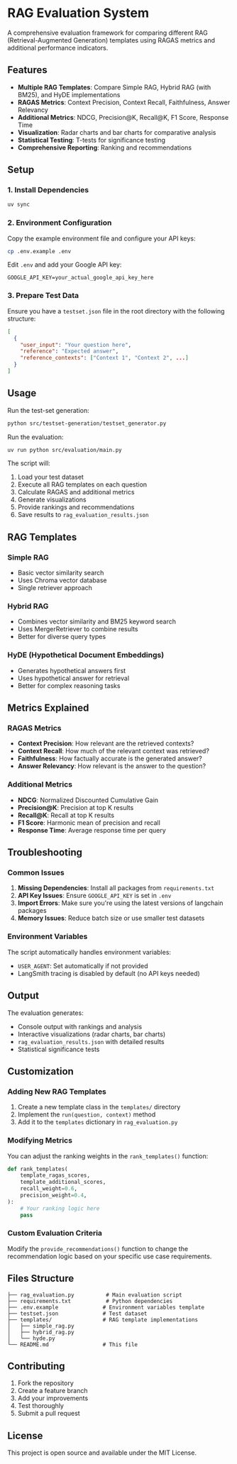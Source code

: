 # RAG Evaluation System

A comprehensive evaluation framework for comparing different RAG (Retrieval-Augmented Generation) templates using RAGAS metrics and additional performance indicators.

## Features

- **Multiple RAG Templates**: Compare Simple RAG, Hybrid RAG (with BM25), and HyDE implementations
- **RAGAS Metrics**: Context Precision, Context Recall, Faithfulness, Answer Relevancy
- **Additional Metrics**: NDCG, Precision@K, Recall@K, F1 Score, Response Time
- **Visualization**: Radar charts and bar charts for comparative analysis
- **Statistical Testing**: T-tests for significance testing
- **Comprehensive Reporting**: Ranking and recommendations

## Setup

### 1. Install Dependencies

```bash
uv sync
```

### 2. Environment Configuration

Copy the example environment file and configure your API keys:

```bash
cp .env.example .env
```

Edit `.env` and add your Google API key:

```
GOOGLE_API_KEY=your_actual_google_api_key_here
```

### 3. Prepare Test Data

Ensure you have a `testset.json` file in the root directory with the following structure:

```json
[
  {
    "user_input": "Your question here",
    "reference": "Expected answer",
    "reference_contexts": ["Context 1", "Context 2", ...]
  }
]
```

## Usage

Run the test-set generation:

```bash
python src/testset-generation/testset_generator.py
```

Run the evaluation:

```bash
uv run python src/evaluation/main.py
```

The script will:

1. Load your test dataset
1. Execute all RAG templates on each question
1. Calculate RAGAS and additional metrics
1. Generate visualizations
1. Provide rankings and recommendations
1. Save results to `rag_evaluation_results.json`

## RAG Templates

### Simple RAG

- Basic vector similarity search
- Uses Chroma vector database
- Single retriever approach

### Hybrid RAG

- Combines vector similarity and BM25 keyword search
- Uses MergerRetriever to combine results
- Better for diverse query types

### HyDE (Hypothetical Document Embeddings)

- Generates hypothetical answers first
- Uses hypothetical answer for retrieval
- Better for complex reasoning tasks

## Metrics Explained

### RAGAS Metrics

- **Context Precision**: How relevant are the retrieved contexts?
- **Context Recall**: How much of the relevant context was retrieved?
- **Faithfulness**: How factually accurate is the generated answer?
- **Answer Relevancy**: How relevant is the answer to the question?

### Additional Metrics

- **NDCG**: Normalized Discounted Cumulative Gain
- **Precision@K**: Precision at top K results
- **Recall@K**: Recall at top K results
- **F1 Score**: Harmonic mean of precision and recall
- **Response Time**: Average response time per query

## Troubleshooting

### Common Issues

1. **Missing Dependencies**: Install all packages from `requirements.txt`
1. **API Key Issues**: Ensure `GOOGLE_API_KEY` is set in `.env`
1. **Import Errors**: Make sure you're using the latest versions of langchain packages
1. **Memory Issues**: Reduce batch size or use smaller test datasets

### Environment Variables

The script automatically handles environment variables:

- `USER_AGENT`: Set automatically if not provided
- LangSmith tracing is disabled by default (no API keys needed)

## Output

The evaluation generates:

- Console output with rankings and analysis
- Interactive visualizations (radar charts, bar charts)
- `rag_evaluation_results.json` with detailed results
- Statistical significance tests

## Customization

### Adding New RAG Templates

1. Create a new template class in the `templates/` directory
1. Implement the `run(question, context)` method
1. Add it to the `templates` dictionary in `rag_evaluation.py`

### Modifying Metrics

You can adjust the ranking weights in the `rank_templates()` function:

```python
def rank_templates(
    template_ragas_scores,
    template_additional_scores,
    recall_weight=0.6,
    precision_weight=0.4,
):
    # Your ranking logic here
    pass
```

### Custom Evaluation Criteria

Modify the `provide_recommendations()` function to change the recommendation logic based on your specific use case requirements.

## Files Structure

```
├── rag_evaluation.py          # Main evaluation script
├── requirements.txt           # Python dependencies
├── .env.example              # Environment variables template
├── testset.json              # Test dataset
├── templates/                # RAG template implementations
│   ├── simple_rag.py
│   ├── hybrid_rag.py
│   └── hyde.py
└── README.md                 # This file
```

## Contributing

1. Fork the repository
1. Create a feature branch
1. Add your improvements
1. Test thoroughly
1. Submit a pull request

## License

This project is open source and available under the MIT License.
